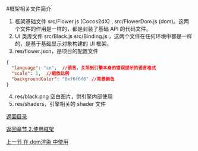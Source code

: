 #框架相关文件简介

1. 框架基础文件 src/Flower.js (Cocos2dX) , src/FlowerDom.js (dom)。这两个文件的作用是一样的，都是封装了基础 API 的代码文件。
2. UI 类库文件 src/Black.js  src/Binding.js ，这两个文件在任何环境中都是一样的，是基于基础显示对象构建的 UI 框架。
3. res/flower.json，是项目的配置文件
```json
{
  "language": "cn",  //语言，关系到引擎本身的错误提示的语言格式
  "scale": 1,  //缩放比例
  "backgroundColor": "0xf6f6f6" //背景颜色
}
```
4. res/black.png 空白图片，供引擎内部使用
5. res/shaders，引擎相关的 shader 文件

[返回目录](list.md)

[返回章节 2.使用框架](2.md)

[上一节 在 dom渲染 中使用](2.2.md)
